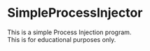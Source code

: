 # SimpleProcessInjector
This is a simple Process Injection program.<br />
This is for educational purposes only.
